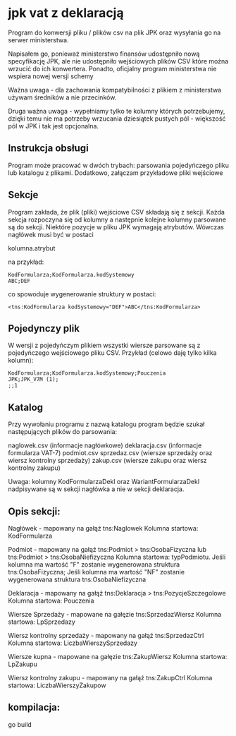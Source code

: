 jpk vat z deklaracją
====================
Program do konwersji pliku / plików csv na plik JPK oraz wysyłania go
na serwer ministerstwa.

Napisałem go, ponieważ ministerstwo finansów udostępniło nową specyfikację JPK, ale nie udostępniło wejściowych plików CSV które można wrzucić do ich konwertera. Ponadto, oficjalny program ministerstwa nie wspiera nowej wersji
schemy

Ważna uwaga - dla zachowania kompatybilności z plikiem z ministerstwa używam średników
a nie przecinków.

Druga ważna uwaga - wypełniamy tylko te kolumny których potrzebujemy, dzięki temu
nie ma potrzeby wrzucania dziesiątek pustych pól - większość pól w JPK i tak jest opcjonalna.


Instrukcja obsługi
------------------
Program może pracować w dwóch trybach: parsowania pojedyńczego pliku lub katalogu z 
plikami. Dodatkowo, załączam przykładowe pliki wejściowe

Sekcje
------
Program zakłada, że plik (pliki) wejściowe CSV składają się z sekcji. Każda sekcja 
rozpoczyna się od kolumny a następnie kolejne kolumny parsowane są do sekcji. Niektóre 
pozycje w pliku JPK wymagają atrybutów. Wówczas nagłówek musi być w postaci

kolumna.atrybut

na przykład:

```
KodFormularza;KodFormularza.kodSystemowy
ABC;DEF
```

co spowoduje wygenerowanie struktury w postaci:

```
<tns:KodFormularza kodSystemowy="DEF">ABC</tns:KodFormularza>
```

Pojedynczy plik
---------------

W wersji z pojedyńczym plikiem wszystki wiersze parsowane są z pojedyńczego wejściowego
pliku CSV. Przykład (celowo daję tylko kilka kolumn):

```
KodFormularza;KodFormularza.kodSystemowy;Pouczenia
JPK;JPK_V7M (1);
;;1
```

Katalog
-------

Przy wywołaniu programu z nazwą katalogu program będzie szukał następujących plików do
parsowania:

naglowek.csv (informacje nagłówkowe)
deklaracja.csv (informacje formularza VAT-7)
podmiot.csv
sprzedaz.csv (wiersze sprzedaży oraz wiersz kontrolny sprzedaży)
zakup.csv (wiersze zakupu oraz wiersz kontrolny zakupu)

Uwaga: kolumny KodFormularzaDekl oraz WariantFormularzaDekl nadpisywane są w sekcji nagłówka a nie w sekcji deklaracja.

Opis sekcji:
------------
Nagłówek - mapowany na gałąź tns:Naglowek
Kolumna startowa: KodFormularza

Podmiot - mapowany na gałąź tns:Podmiot > tns:OsobaFizyczna lub tns:Podmiot > tns:OsobaNiefizyczna
Kolumna startowa: typPodmiotu. Jeśli kolumna ma wartość "F" zostanie wygenerowana struktura tns:OsobaFizyczna; Jeśli kolumna ma wartość "NF" zostanie wygenerowana
struktura tns:OsobaNiefizyczna

Deklaracja - mapowany na gałąź tns:Deklaracja > tns:PozycjeSzczegolowe
Kolumna startowa: Pouczenia

Wiersze Sprzedaży - mapowane na gałęzie tns:SprzedazWiersz
Kolumna startowa: LpSprzedazy

Wiersz kontrolny sprzedaży - mapowany na gałąź tns:SprzedazCtrl
Kolumna startowa: LiczbaWierszySprzedazy

Wiersze kupna - mapowane na gałęzie tns:ZakupWiersz
Kolumna startowa: LpZakupu

Wiersz kontrolny zakupu - mapowany na gałąź tns:ZakupCtrl
Kolumna startowa: LiczbaWierszyZakupow

kompilacja:
-----------

go build